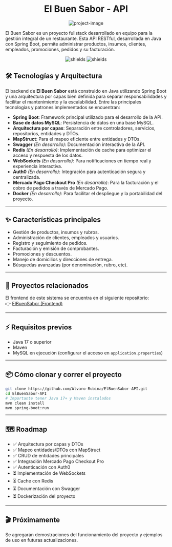 <h1 align="center" id="title">El Buen Sabor - API</h1>

<p align="center"><img src="https://i.postimg.cc/T3tMRcGx/El-Buen-Sabor-sin-fondo-nueva-3.png" alt="project-image"></p>

<p id="description">El Buen Sabor es un proyecto fullstack desarrollado en equipo para la gestión integral de un restaurante. Esta API RESTful, desarrollada en Java con Spring Boot, permite administrar productos, insumos, clientes, empleados, promociones, pedidos y su facturación.</p>

<p align="center">
  <img src="https://img.shields.io/badge/language-Java-blue.svg" alt="shields">
  <img src="https://img.shields.io/github/last-commit/Alvaro-Rubina/ElBuenSabor-API" alt="shields">
</p>

<h2>🛠️ Tecnologías y Arquitectura</h2>

El backend de <strong>El Buen Sabor</strong> está construido en Java utilizando Spring Boot y una arquitectura por capas bien definida para separar responsabilidades y facilitar el mantenimiento y la escalabilidad. Entre las principales tecnologías y patrones implementados se encuentran:

- <strong>Spring Boot</strong>: Framework principal utilizado para el desarrollo de la API.
- <strong>Base de datos MySQL</strong>: Persistencia de datos en una base MySQL.
- <strong>Arquitectura por capas</strong>: Separación entre controladores, servicios, repositorios, entidades y DTOs.
- <strong>MapStruct</strong>: Para el mapeo eficiente entre entidades y DTOs.
- <strong>Swagger</strong> <em>(En desarrollo)</em>: Documentación interactiva de la API.
- <strong>Redis</strong> <em>(En desarrollo)</em>: Implementación de cache para optimizar el acceso y respuesta de los datos.
- <strong>WebSockets</strong> <em>(En desarrollo)</em>: Para notificaciones en tiempo real y experiencia interactiva.
- <strong>Auth0</strong> <em>(En desarrollo)</em>: Integración para autenticación segura y centralizada.
- <strong>Mercado Pago Checkout Pro</strong> <em>(En desarrollo)</em>: Para la facturación y el cobro de pedidos a través de Mercado Pago.
- <strong>Docker</strong> <em>(En desarrollo)</em>: Para facilitar el despliegue y la portabilidad del proyecto.

---

<h2>✨ Características principales</h2>

- Gestión de productos, insumos y rubros.
- Administración de clientes, empleados y usuarios.
- Registro y seguimiento de pedidos.
- Facturación y emisión de comprobantes.
- Promociones y descuentos.
- Manejo de domicilios y direcciones de entrega.
- Búsquedas avanzadas (por denominación, rubro, etc).

---

<h2>🧩 Proyectos relacionados</h2>

El frontend de este sistema se encuentra en el siguiente repositorio:  
👉 <a href="https://github.com/diegoCardenas03/ElBuenSabor" target="_blank">ElBuenSabor (Frontend)</a>

---

<h2>⚡ Requisitos previos</h2>

- Java 17 o superior
- Maven
- MySQL en ejecución (configurar el acceso en <code>application.properties</code>)

---

<h2>📦 Cómo clonar y correr el proyecto</h2>

```bash
git clone https://github.com/Alvaro-Rubina/ElBuenSabor-API.git
cd ElBuenSabor-API
# Importante tener Java 17+ y Maven instalados
mvn clean install
mvn spring-boot:run
```

---

<h2>🗺️ Roadmap</h2>

- ✅ Arquitectura por capas y DTOs
- ✅ Mapeo entidades/DTOs con MapStruct
- ✅ CRUD de entidades principales
- ✅ Integración Mercado Pago Checkout Pro
- ✅ Autenticación con Auth0
- ⏳ Implementación de WebSockets
- ⏳ Cache con Redis
- ⏳ Documentación con Swagger
- ⏳ Dockerización del proyecto

---

<h2>🎬 Próximamente</h2>

Se agregarán demostraciones del funcionamiento del proyecto y ejemplos de uso en futuras actualizaciones.
